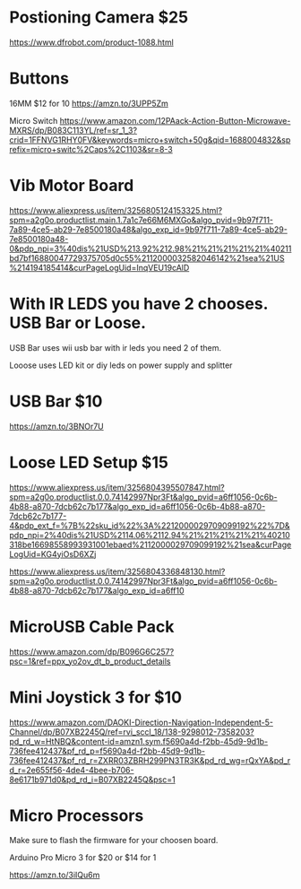 
# Postioning Camera $25

https://www.dfrobot.com/product-1088.html


# Buttons

16MM $12 for 10 
https://amzn.to/3UPP5Zm

Micro Switch 
https://www.amazon.com/12PAack-Action-Button-Microwave-MXRS/dp/B083C113YL/ref=sr_1_3?crid=1FFNVG1RHY0FV&keywords=micro+switch+50g&qid=1688004832&sprefix=micro+switc%2Caps%2C1103&sr=8-3
# Vib Motor Board

https://www.aliexpress.us/item/3256805124153325.html?spm=a2g0o.productlist.main.1.7a1c7e66M6MXGo&algo_pvid=9b97f711-7a89-4ce5-ab29-7e8500180a48&algo_exp_id=9b97f711-7a89-4ce5-ab29-7e8500180a48-0&pdp_npi=3%40dis%21USD%213.92%212.98%21%21%21%21%21%40211bd7bf16880047729375705d0c55%2112000032582046142%21sea%21US%214194185414&curPageLogUid=InqVEU19cAlD

# With IR LEDS you have 2 chooses. USB Bar or Loose. 

USB Bar uses wii usb bar with ir leds you need 2 of them. 

Looose uses LED kit or diy leds on power supply and splitter

# USB Bar $10

https://amzn.to/3BNOr7U

# Loose LED Setup $15

https://www.aliexpress.us/item/3256804395507847.html?spm=a2g0o.productlist.0.0.74142997Npr3Ft&algo_pvid=a6ff1056-0c6b-4b88-a870-7dcb62c7b177&algo_exp_id=a6ff1056-0c6b-4b88-a870-7dcb62c7b177-4&pdp_ext_f=%7B%22sku_id%22%3A%2212000029709099192%22%7D&pdp_npi=2%40dis%21USD%2114.06%2112.94%21%21%21%21%21%40210318be16698558993931001ebaed%2112000029709099192%21sea&curPageLogUid=KG4yiOsD6XZj

https://www.aliexpress.us/item/3256804336848130.html?spm=a2g0o.productlist.0.0.74142997Npr3Ft&algo_pvid=a6ff1056-0c6b-4b88-a870-7dcb62c7b177&algo_exp_id=a6ff10

# MicroUSB Cable Pack

https://www.amazon.com/dp/B096G6C257?psc=1&ref=ppx_yo2ov_dt_b_product_details

# Mini Joystick 3 for $10

https://www.amazon.com/DAOKI-Direction-Navigation-Independent-5-Channel/dp/B07XB2245Q/ref=rvi_sccl_18/138-9298012-7358203?pd_rd_w=HtNBQ&content-id=amzn1.sym.f5690a4d-f2bb-45d9-9d1b-736fee412437&pf_rd_p=f5690a4d-f2bb-45d9-9d1b-736fee412437&pf_rd_r=ZXRR03ZBRH299PN3TR3K&pd_rd_wg=rQxYA&pd_rd_r=2e655f56-4de4-4bee-b706-8e6171b971d0&pd_rd_i=B07XB2245Q&psc=1


# Micro Processors 

Make sure to flash the firmware for your choosen board. 

Arduino Pro Micro 3 for $20 or $14 for 1

https://amzn.to/3iIQu6m

